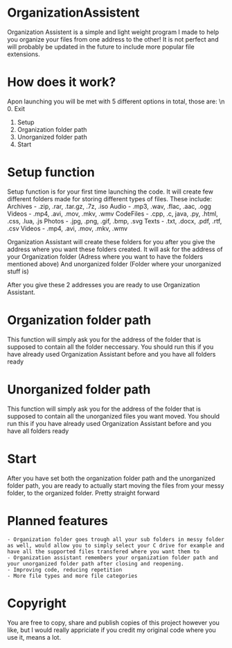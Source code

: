 # OrganizationAssistent
Organization Assistent is a simple and light weight program I made to help you organize your files from one address to the other! It is not perfect and will probably be updated in the future to include more popular file extensions.
# How does it work?
Apon launching you will be met with 5 different options in total, those are: \n
0. Exit
1. Setup
2. Organization folder path
3. Unorganized folder path
4. Start

# Setup function 
Setup function is for your first time launching the code. It will create few different folders made for storing different types of files.
These include:
    Archives - .zip, .rar, .tar.gz, .7z, .iso 
    Audio - .mp3, .wav, .flac, .aac, .ogg 
    Videos - .mp4, .avi, .mov, .mkv, .wmv
    CodeFiles - .cpp, .c, java, .py, .html, .css, .lua, .js
    Photos - .jpg, .png, .gif, .bmp, .svg
    Texts - .txt, .docx, .pdf, .rtf, .csv
    Videos - .mp4, .avi, .mov, .mkv, .wmv

Organization Assistant will create these folders for you after you give the address where you want these folders created. It will ask for the address of your Organization folder (Adress where you want to have the folders mentioned above) And unorganized folder (Folder where your unorganized stuff is)

After you give these 2 addresses you are ready to use Organization Assistant.

# Organization folder path
This function will simply ask you for the address of the folder that is supposed to contain all the folder neccessary. You should run this if you have already used Organization Assistant before and you have all folders ready

# Unorganized folder path
This function will simply ask you for the address of the folder that is supposed to contain all the unorganized files you want moved. You should run this if you have already used Organization Assistant before and you have all folders ready

# Start
After you have set both the organization folder path and the unorganized folder path, you are ready to actually start moving the files from your messy folder, to the organized folder. Pretty straight forward


# Planned features

    - Organization folder goes trough all your sub folders in messy folder as well, would allow you to simply select your C drive for example and have all the supported files transfered where you want them to
    - Organization assistant remembers your organization folder path and your unorganized folder path after closing and reopening.
    - Improving code, reducing repetition
    - More file types and more file categories

# Copyright
You are free to copy, share and publish copies of this project however you like, but I would really appriciate if you credit my original code where you use it, means a lot.


